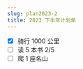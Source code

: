 ```yaml
---
slug: plan2023-2
title: 2023 下半年计划单
---
```


<div class="nolist">

- [x] 骑行 1000 公里
- [ ] 读 5 本书 2/5
- [ ] 爬 1 座名山

</div>